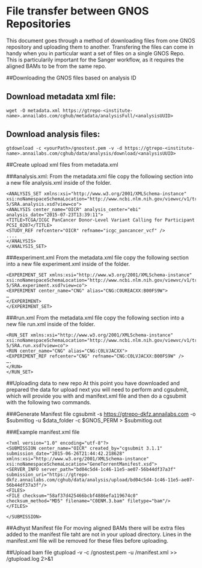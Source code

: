 # File transfer between GNOS Repositories

This document goes through a method of downloading files from one GNOS repository and uploading them to another. 
Transfering the files can come in handy when you in particular want a set of files on a single GNOS Repo. This is 
particularily important for the Sanger workflow, as it requires the aligned BAMs to be from the same repo. 

##Downloading the GNOS files based on analysis ID

## Download metadata xml file:
  
    wget -O metadata.xml https://gtrepo-<institute-name>.annailabs.com/cghub/metadata/analysisFull/<analysisUUID>

## Download analysis files:
    gtdownload -c <yourPath>/gnostest.pem -v -d https://gtrepo-<institute-name>.annailabs.com/cghub/data/analysis/download/<analysisUUID>

##Create upload xml files from metadata.xml

###analysis.xml:
From the metadata.xml file copy the following section into a new file analysis.xml inside of the <analysisUUID> folder.

```
<ANALYSIS_SET xmlns:xsi="http://www.w3.org/2001/XMLSchema-instance" xsi:noNamespaceSchemaLocation="http://www.ncbi.nlm.nih.gov/viewvc/v1/trunk/sra/doc/SRA_1-5/SRA.analysis.xsd?view=co">
<ANALYSIS center_name="OICR" analysis_center="ebi" analysis_date="2015-07-23T13:39:11">
<TITLE>TCGA/ICGC PanCancer Donor-Level Variant Calling for Participant PCSI_0287</TITLE>
<STUDY_REF refcenter="OICR" refname="icgc_pancancer_vcf" />
....
</ANALYSIS>
</ANALYSIS_SET>
```
###experiment.xml
From the metadata.xml file copy the following section into a new file experiment.xml inside of the <analysisUUID> folder.
```
<EXPERIMENT_SET xmlns:xsi="http://www.w3.org/2001/XMLSchema-instance" xsi:noNamespaceSchemaLocation="http://www.ncbi.nlm.nih.gov/viewvc/v1/trunk/sra/doc/SRA_1-5/SRA.experiment.xsd?view=co">
<EXPERIMENT center_name="CNG" alias="CNG:C0UREACXX:B00FS9W">
…
</EXPERIMENT>
</EXPERIMENT_SET>
```
###run.xml
From the metadata.xml file copy the following section into a new file run.xml inside of the <analysisUUID> folder.
```
<RUN_SET xmlns:xsi="http://www.w3.org/2001/XMLSchema-instance" xsi:noNamespaceSchemaLocation="http://www.ncbi.nlm.nih.gov/viewvc/v1/trunk/sra/doc/SRA_1-5/SRA.run.xsd?view=co">
<RUN center_name="CNG" alias="CNG:C0LVJACXX">
<EXPERIMENT_REF refcenter="CNG" refname="CNG:C0LVJACXX:B00FS9W" />
….
</RUN>
</RUN_SET>
```
##Uploading data to new repo
At this point you have downloaded and prepared the data for upload next you will need to perform and cgsubmit, which will
provide you with and manifext.xml file and then do a cgsubmit with the following two commands. 

###Generate Manifest file
  cgsubmit -s https://gtrepo-dkfz.annailabs.com -o $submitlog -u $data_folder -c $GNOS_PERM > $submitlog.out


###Example manifest.xml file
```
<?xml version="1.0" encoding="utf-8"?>
<SUBMISSION center_name="OICR" created_by="cgsubmit 3.1.1" submission_date="2015-06-26T21:44:42.218628" xmlns:xsi="http://www.w3.org/2001/XMLSchema-instance" xsi:noNamespaceSchemaLocation="GeneTorrentManifest.xsd">
<SERVER_INFO server_path="bd04c5d4-1c46-11e5-ae07-56b44df37a3f" submission_uri="https://gtrepo-dkfz.annailabs.com/cghub/data/analysis/upload/bd04c5d4-1c46-11e5-ae07-56b44df37a3f"/>
<FILES>
<FILE checksum="58af37d425466bcbf4886efa119674c0" checksum_method="MD5" filename="C0ENM.3.bam" filetype="bam"/>
</FILES>

</SUBMISSION>
```
##Adhyst Manifest file
For moving aligned BAMs there will be extra files added to the manifest file taht are not in your upload directory. Lines in the manifest.xml file will be removed for these files before uploading. 

##Upload bam file
  gtupload -v -c <yourpath>/gnostest.pem -u <analysisUUID>/manifest.xml >> <analysisUUID>/gtupload.log 2>&1
